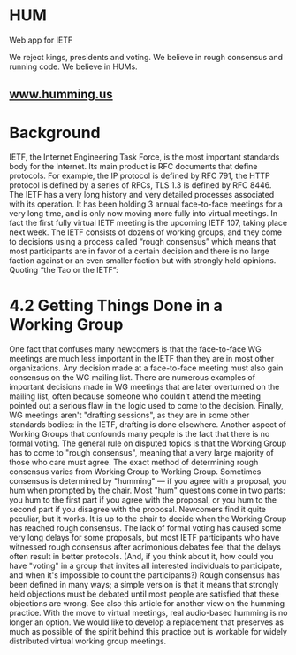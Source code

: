 # HUM
Web app for IETF

We reject kings, presidents and voting.
We believe in rough consensus and running code.
We believe in HUMs.

## www.humming.us

# Background
IETF, the Internet Engineering Task Force, is the most important standards body for the Internet. Its main product is RFC documents that define protocols. For example, the IP protocol is defined by RFC 791, the HTTP protocol is defined by a series of RFCs, TLS 1.3 is defined by RFC 8446.
The IETF has a very long history and very detailed processes associated with its operation. It has been holding 3 annual face-to-face meetings for a very long time, and is only now moving more fully into virtual meetings. In fact the first fully virtual IETF meeting is the upcoming IETF 107, taking place next week.
The IETF consists of dozens of working groups, and they come to decisions using a process called “rough consensus” which means that most participants are in favor of a certain decision and there is no large faction against or an even smaller faction but with strongly held opinions. Quoting “the Tao or the IETF”:

# 4.2 Getting Things Done in a Working Group
One fact that confuses many newcomers is that the face-to-face WG meetings are much less important in the IETF than they are in most other organizations. Any decision made at a face-to-face meeting must also gain consensus on the WG mailing list. There are numerous examples of important decisions made in WG meetings that are later overturned on the mailing list, often because someone who couldn't attend the meeting pointed out a serious flaw in the logic used to come to the decision. Finally, WG meetings aren't "drafting sessions", as they are in some other standards bodies: in the IETF, drafting is done elsewhere.
Another aspect of Working Groups that confounds many people is the fact that there is no formal voting. The general rule on disputed topics is that the Working Group has to come to "rough consensus", meaning that a very large majority of those who care must agree. The exact method of determining rough consensus varies from Working Group to Working Group. Sometimes consensus is determined by "humming" — if you agree with a proposal, you hum when prompted by the chair. Most "hum" questions come in two parts: you hum to the first part if you agree with the proposal, or you hum to the second part if you disagree with the proposal. Newcomers find it quite peculiar, but it works. It is up to the chair to decide when the Working Group has reached rough consensus.
The lack of formal voting has caused some very long delays for some proposals, but most IETF participants who have witnessed rough consensus after acrimonious debates feel that the delays often result in better protocols. (And, if you think about it, how could you have "voting" in a group that invites all interested individuals to participate, and when it's impossible to count the participants?) Rough consensus has been defined in many ways; a simple version is that it means that strongly held objections must be debated until most people are satisfied that these objections are wrong.
See also this article for another view on the humming practice.
With the move to virtual meetings, real audio-based humming is no longer an option. We would like to develop a replacement that preserves as much as possible of the spirit behind this practice but is workable for widely distributed virtual working group meetings.
